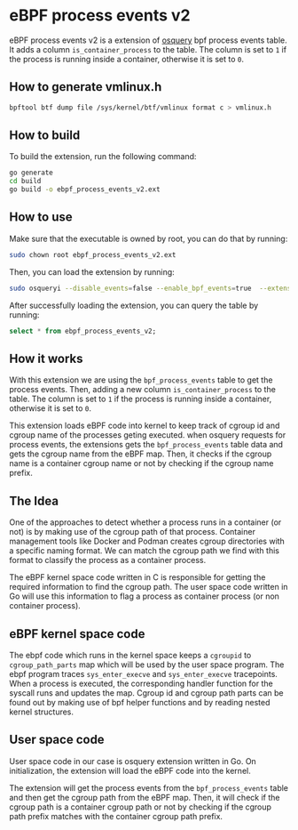 # eBPF process events v2

eBPF process events v2 is a extension of [osquery](https://osquery.io/) bpf process events table. It adds a column `is_container_process` to the table. The column is set to `1` if the process is running inside a container, otherwise it is set to `0`.

## How to generate vmlinux.h
```bash
bpftool btf dump file /sys/kernel/btf/vmlinux format c > vmlinux.h
```
## How to build

To build the extension, run the following command:

```bash
go generate
cd build
go build -o ebpf_process_events_v2.ext
```

## How to use

Make sure that the executable is owned by root, you can do that by running:

```bash
sudo chown root ebpf_process_events_v2.ext
```

Then, you can load the extension by running:

```bash
sudo osqueryi --disable_events=false --enable_bpf_events=true  --extension ./ebpf_process_events_v2.ext
```

After successfully loading the extension, you can query the table by running:

```sql
select * from ebpf_process_events_v2;
```

## How it works

With this extension we are using the `bpf_process_events` table to get the process events. Then, adding a new column `is_container_process` to the table. The column is set to `1` if the process is running inside a container, otherwise it is set to `0`.

This extension loads eBPF code into kernel to keep track of cgroup id and cgroup name of the processes geting executed. when osquery requests for process events, the extensions gets the `bpf_process_events` table data and gets the cgroup name from the eBPF map. Then, it checks if the cgroup name is a container cgroup name or not by checking if the cgroup name prefix.


## The Idea

One of the approaches to detect whether a process runs in a container (or not) is by making use of the cgroup path of that process. Container management tools like Docker and Podman creates cgroup directories with a specific naming format. We can match the cgroup path we find with this format to classify the process as a container process.

The eBPF kernel space code written in C is responsible for getting the required information to find the cgroup path. The user space code written in Go will use this information to flag a process as container process (or non container process).

## eBPF kernel space code

The ebpf code which runs in the kernel space keeps a `cgroupid` to `cgroup_path_parts` map which will be used by the user space program. The ebpf program traces `sys_enter_execve` and `sys_enter_execve` tracepoints. When a process is executed, the corresponding handler function for the syscall runs and updates the map. Cgroup id and cgroup path parts can be found out by making use of bpf helper functions and by reading nested kernel structures. 

## User space code

User space code in our case is osquery extension written in Go.
On initialization, the extension will load the eBPF code into the kernel.

The extension will get the process events from the `bpf_process_events` table and then get the cgroup path from the eBPF map. Then, it will check if the cgroup path is a container cgroup path or not by checking if the cgroup path prefix matches with the container cgroup path prefix.

